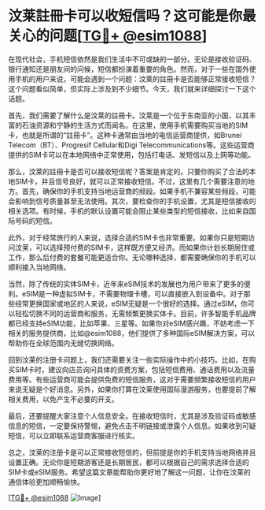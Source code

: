 # 汶莱註冊卡可以收短信吗？这可能是你最关心的问题[[TG💪+ @esim1088](https://t.me/s/esim1088)]

在现代社会，手机短信依然是我们生活中不可或缺的一部分。无论是接收验证码、银行通知还是朋友间的问候，短信都扮演着重要的角色。然而，对于一些在国外使用手机的用户来说，可能会遇到一个问题：汶莱的註冊卡是否能够正常接收短信？这个问题看似简单，但实际上涉及到不少细节。今天，我们就来详细探讨一下这个话题。

首先，我们需要了解什么是汶莱的註冊卡。汶莱是一个位于东南亚的小国，以其丰富的石油资源和宁静的生活方式而闻名。在这里，使用手机需要购买当地的SIM卡，也就是所谓的“註冊卡”。这种卡通常由当地的电信运营商提供，如Brunei Telecom（BT）、Progresif Cellular和Digi Telecommunications等。这些运营商提供的SIM卡可以在本地网络中正常使用，包括打电话、发短信以及上网等功能。

那么，汶莱的註冊卡是否可以接收短信呢？答案是肯定的。只要你购买了合法的本地SIM卡，并且信号良好，就可以正常接收短信。不过，这里有几个需要注意的地方。首先，确保你的手机支持当地运营商的频段。如果手机不兼容某些频段，可能会影响到信号质量甚至无法使用。其次，要检查你的手机设置，尤其是短信接收的相关选项。有时候，手机的默认设置可能会阻止某些类型的短信接收，比如来自国际号码的短信。

此外，对于经常旅行的人来说，选择合适的SIM卡也非常重要。如果你只是短期访问汶莱，可以选择预付费的SIM卡，这样既方便又经济。而如果你计划长期居住或工作，那么后付费的套餐可能更适合你。无论哪种选择，都需要确保你的手机可以顺利接入当地网络。

当然，除了传统的实体SIM卡，近年来eSIM技术的发展也为用户带来了更多的便利。eSIM是一种虚拟SIM卡，不需要物理卡槽，可以直接嵌入到设备中。对于那些经常更换国家或地区的人来说，eSIM无疑是一个很好的选择。通过eSIM，你可以轻松切换不同的运营商和服务，无需频繁更换实体卡。目前，许多智能手机品牌都已经支持eSIM功能，比如苹果、三星等。如果你对eSIM感兴趣，不妨考虑一下相关的服务提供商，比如@esim1088，他们提供了多种国际eSIM解决方案，可以帮助你在全球范围内无缝切换网络。

回到汶莱的注册卡问题上，我们还需要关注一些实际操作中的小技巧。比如，在购买SIM卡时，建议向店员询问具体的资费方案，包括短信费用、通话费用以及流量费用等。有些运营商可能会提供免费的短信服务，这对于需要频繁接收短信的用户来说无疑是个好消息。另外，如果你打算在汶莱使用国际漫游服务，也要提前了解相关费用，以免产生不必要的开支。

最后，还要提醒大家注意个人信息安全。在接收短信时，尤其是涉及验证码或敏感信息的短信，一定要保持警惕，避免点击不明链接或泄露个人信息。如果收到可疑短信，可以立即联系运营商客服进行核实。

总之，汶莱的注册卡是可以正常接收短信的，但前提是你的手机支持当地网络并且设置正确。无论你是短期游客还是长期居民，都可以根据自己的需求选择合适的SIM卡或eSIM服务。希望这篇文章能帮助你更好地了解这一问题，让你在汶莱的通信体验更加顺畅愉快。

[[TG💪+ @esim1088](https://t.me/s/esim1088) ![Image](https://i.postimg.cc/4NQfJmqS/Snipaste-2025-05-13-00-14-12.png)]